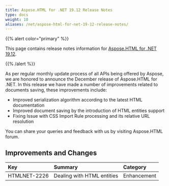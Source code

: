 ```yaml
---
title: Aspose.HTML for .NET 19.12 Release Notes
type: docs
weight: 10
aliases: /net/aspose-html-for-net-19-12-release-notes/
---
```


{{% alert color="primary" %}} 

This page contains release notes information for [Aspose.HTML for .NET 19.12](https://www.nuget.org/packages/Aspose.Html/19.12.0).

{{% /alert %}} 

As per regular monthly update process of all APIs being offered by Aspose, we are honored to announce the December release of Aspose.HTML for .NET. In this release we have made a number of improvements related to documents saving, these improvements include:

- Improved serialization algorithm according to the latest HTML documentation
- Improved document saving by the introduction of HTML entities support
- Fixing Issue with CSS Import Rule processing and its relative URL resolution

You can share your queries and feedback with us by visiting Aspose.HTML forum.
## **Improvements and Changes**

|**Key**|**Summary**|**Category**|
| :- | :- | :- |
|HTMLNET-2226|Dealing with HTML entities|Enhancement|

